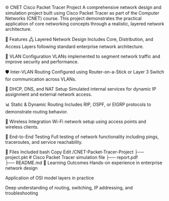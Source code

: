 🌐 CNET Cisco Packet Tracer Project
A comprehensive network design and simulation project built using Cisco Packet Tracer as part of the Computer Networks (CNET) course. This project demonstrates the practical application of core networking concepts through a realistic, layered network architecture.

🔧 Features
🖧 Layered Network Design
Includes Core, Distribution, and Access Layers following standard enterprise network architecture.

📶 VLAN Configuration
VLANs implemented to segment network traffic and improve security and performance.

🛡️ Inter-VLAN Routing
Configured using Router-on-a-Stick or Layer 3 Switch for communication across VLANs.

🔐 DHCP, DNS, and NAT Setup
Simulated internal services for dynamic IP assignment and external network access.

📊 Static & Dynamic Routing
Includes RIP, OSPF, or EIGRP protocols to demonstrate routing behavior.

📡 Wireless Integration
Wi-Fi network setup using access points and wireless clients.

🧪 End-to-End Testing
Full testing of network functionality including pings, traceroutes, and service reachability.

📁 Files Included
bash
Copy
Edit
/CNET-Packet-Tracer-Project
├── project.pkt              # Cisco Packet Tracer simulation file
├── report.pdf   
├── README.md
🎯 Learning Outcomes
Hands-on experience in enterprise network design

Application of OSI model layers in practice

Deep understanding of routing, switching, IP addressing, and troubleshooting
